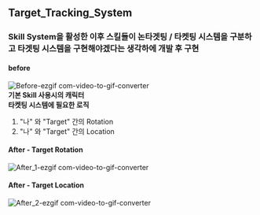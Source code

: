## Target_Tracking_System<br>

### Skill System을 활성한 이후 스킬들이 논타겟팅 / 타켓팅 시스템을 구분하고 타겟팅 시스템을 구현해야겠다는 생각하에 개발 후 구현

#### before
![Before-ezgif com-video-to-gif-converter](https://github.com/showhohxc/Unreal5/assets/98040028/1229af75-3bb6-472e-b25b-2f176366988d)<br>
**기본 Skill 사용시의 캐릭터**<br>
**타켓팅 시스템에 필요한 로직**<br>
1. "나" 와 "Target" 간의 Rotation<br>
2. "나" 와 "Target" 간의 Location<br>

#### After - Target Rotation<br>
![After_1-ezgif com-video-to-gif-converter](https://github.com/showhohxc/Unreal5/assets/98040028/2594dd33-eeb0-4066-9c07-3d331616deeb)<br>

#### After - Target Location<br>
![After_2-ezgif com-video-to-gif-converter](https://github.com/showhohxc/Unreal5/assets/98040028/62b53020-f625-44c1-9c79-edd5e82c266e)<br>


